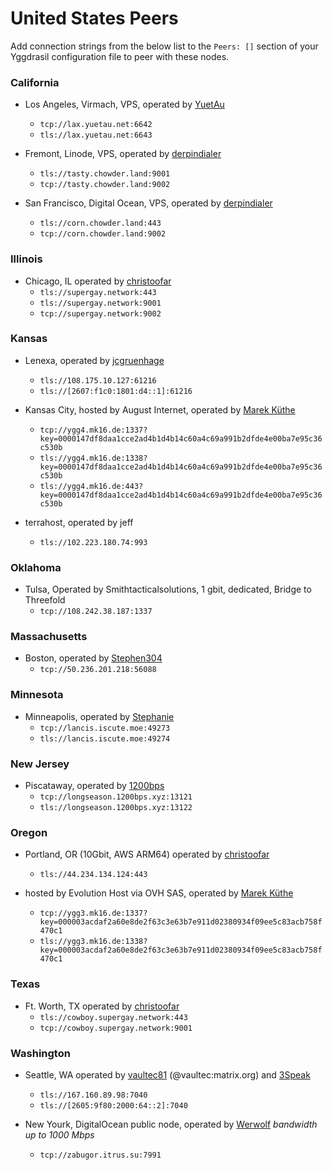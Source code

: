 # United States Peers

Add connection strings from the below list to the `Peers: []` section of your
Yggdrasil configuration file to peer with these nodes.

### California

* Los Angeles, Virmach, VPS, operated by [YuetAu](https://yuetau.net)
  * `tcp://lax.yuetau.net:6642`
  * `tls://lax.yuetau.net:6643`

* Fremont, Linode, VPS, operated by [derpindialer](https://github.com/derpindialer)
  * `tls://tasty.chowder.land:9001`
  * `tcp://tasty.chowder.land:9002`

* San Francisco, Digital Ocean, VPS, operated by [derpindialer](https://github.com/derpindialer)
  * `tls://corn.chowder.land:443`
  * `tcp://corn.chowder.land:9002`

### Illinois

* Chicago, IL operated by [christoofar](https://github.com/christoofar)
  * `tls://supergay.network:443`
  * `tls://supergay.network:9001`
  * `tcp://supergay.network:9002`

### Kansas

* Lenexa, operated by [jcgruenhage](https://jcg.re)
  * `tls://108.175.10.127:61216`
  * `tls://[2607:f1c0:1801:d4::1]:61216`
  
* Kansas City, hosted by August Internet, operated by [Marek Küthe](https://mk16.de/)
  * `tcp://ygg4.mk16.de:1337?key=0000147df8daa1cce2ad4b1d4b14c60a4c69a991b2dfde4e00ba7e95c36c530b`
  * `tls://ygg4.mk16.de:1338?key=0000147df8daa1cce2ad4b1d4b14c60a4c69a991b2dfde4e00ba7e95c36c530b`
  * `tls://ygg4.mk16.de:443?key=0000147df8daa1cce2ad4b1d4b14c60a4c69a991b2dfde4e00ba7e95c36c530b`

* terrahost, operated by jeff
  * `tls://102.223.180.74:993`

### Oklahoma

* Tulsa, Operated by Smithtacticalsolutions, 1 gbit, dedicated, Bridge to Threefold
  * `tcp://108.242.38.187:1337`
  
### Massachusetts

* Boston, operated by [Stephen304](https://github.com/stephen304)
  * `tcp://50.236.201.218:56088`

### Minnesota

* Minneapolis, operated by [Stephanie](https://github.com/RX14)
  * `tcp://lancis.iscute.moe:49273`
  * `tls://lancis.iscute.moe:49274`

### New Jersey

* Piscataway, operated by [1200bps](https://longseason.1200bps.xyz)
  * `tcp://longseason.1200bps.xyz:13121`
  * `tls://longseason.1200bps.xyz:13122`

### Oregon

* Portland, OR (10Gbit, AWS ARM64) operated by [christoofar](https://github.com/christoofar)
  * `tls://44.234.134.124:443`
  
* hosted by Evolution Host via OVH SAS, operated by [Marek Küthe](https://mk16.de/)
  * `tcp://ygg3.mk16.de:1337?key=000003acdaf2a60e8de2f63c3e63b7e911d02380934f09ee5c83acb758f470c1`
  * `tls://ygg3.mk16.de:1338?key=000003acdaf2a60e8de2f63c3e63b7e911d02380934f09ee5c83acb758f470c1`

### Texas

* Ft. Worth, TX operated by [christoofar](https://github.com/christoofar)
  * `tls://cowboy.supergay.network:443`
  * `tcp://cowboy.supergay.network:9001`

### Washington

* Seattle, WA operated by [vaultec81](https://github.com/vaultec81) (@vaultec:matrix.org) and [3Speak](https://3speak.tv)
  * `tls://167.160.89.98:7040`
  * `tls://[2605:9f80:2000:64::2]:7040`

* New Yourk, DigitalOcean public node, operated by [Werwolf](https://t.me/Werwolf2517) *bandwidth up to 1000 Mbps*
  * `tcp://zabugor.itrus.su:7991`
